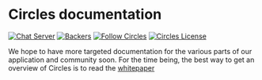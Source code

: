 # Circles documentation 

[![Chat Server](https://chat.joincircles.net/api/v1/shield.svg?type=online&name=circles%20chat)](https://chat.joincircles.net) [![Backers](https://opencollective.com/circles/supporters/badge.svg)](https://opencollective.com/circles) [![Follow Circles](https://img.shields.io/twitter/follow/circlesubi.svg?label=follow+circles)](https://twitter.com/CirclesUBI) [![Circles License](https://img.shields.io/badge/license-CC-green.svg)](https://github.com/CirclesUBI/docs/blob/master/LICENSE)

We hope to have more targeted documentation for the various parts of our application and community soon. For the time being, the best way to get an overview of Circles is to read the [whitepaper](whitepaper.md)